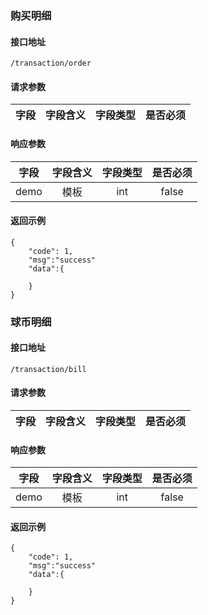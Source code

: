 ### 购买明细

#### 接口地址

`/transaction/order`

#### 请求参数

| 字段 | 字段含义 | 字段类型 | 是否必须 |
|:----:|:----:|:----:|:----:|

#### 响应参数

| 字段 | 字段含义 | 字段类型 | 是否必须 |
|:----:|:----:|:----:|:----:|
| demo | 模板 | int | false |

#### 返回示例
````
{
    "code": 1,
    "msg":"success"
    "data":{

    }
}
````

### 球币明细

#### 接口地址

`/transaction/bill`

#### 请求参数

| 字段 | 字段含义 | 字段类型 | 是否必须 |
|:----:|:----:|:----:|:----:|

#### 响应参数

| 字段 | 字段含义 | 字段类型 | 是否必须 |
|:----:|:----:|:----:|:----:|
| demo | 模板 | int | false |

#### 返回示例
````
{
    "code": 1,
    "msg":"success"
    "data":{

    }
}
````
